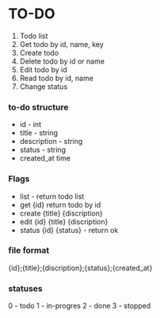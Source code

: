 # TO-DO

1. Todo list 
2. Get todo by id, name, key
3. Create todo
4. Delete todo by id or name
5. Edit todo by id
6. Read todo by id, name
7. Change status

### to-do structure
- id - int
- title - string
- description - string
- status - string
- created_at time

### Flags
- list - return todo list
- get {id} return todo by id
- create {title} {discription}
- edit {id} {title} {discription}
- status {id} {status} - return ok

### file format
{id};{title};{discription};{status};{created_at}

### statuses
0 - todo
1 - in-progres
2 - done
3 - stopped 
